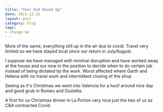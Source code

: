 ```yaml
---
title: "Year End Round Up"
date: 2021-12-31
layout: post
category: blog
tags:
- change me
---
```


More of the same, everything still up in the air due to covid. Travel very limited so we have stayed local since our return in July/August.
<!--more-->
I suppose we have managed with minimal disruption and have worked away at the house and our now in the position to decide when to do certain job instead of being dictated by the work. Worst affected where Garth and Helena with no travel work and intermittent closing of the shop 

Seeing as it's Christmas we went into Valencia for a hoof around nice day and good grub in Romeo and Giulietta.

A first for us Christmas dinner in La Porton very nice just the two of us as C&A contracted Covid.

